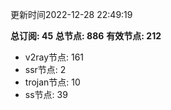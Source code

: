 更新时间2022-12-28 22:49:19

**总订阅: 45**
**总节点: 886**
**有效节点: 212**
- v2ray节点: 161
- ssr节点: 2
- trojan节点: 10
- ss节点: 39
